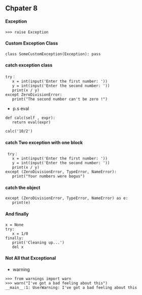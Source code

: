 ## Chpater 8

 #### Exception
 ```
 >>> raise Exception
 ```

 #### Custom Exception Class
 ```
 class SomeCustomException(Exception): pass
 ```

 #### catch exception class
 ```
 try：
    x = int(input('Enter the first number: '))
    y = int(input('Enter the second number: '))
    print(x / y)
except ZeroDivisionError:
    print("The second number can't be zero !")
 ```

 + p.s eval
 ```
 def calc(self , expr):
    return eval(expr)

calc('10/2')
 ```

 #### catch Two exception with one block
 ```
  try：
    x = int(input('Enter the first number: '))
    y = int(input('Enter the second number: '))
    print(x / y)
except (ZeroDivisionError, TypeError, NameError):
    print("Your numbers were bogus")
 ```

 #### catch the object
 ```
 except (ZeroDivisionError, TypeError, NameError) as e:
    print(e)
 ```

 #### And finally
 ```
 x = None
 try:
    x = 1/0
finally:
    print('Cleaning up...')
    del x
 ```

 #### Not All that Exceptional
 + warning
 ```
 >>> from warnings import warn
>>> warn("I've got a bad feeling about this")
__main__:1: UserWarning: I've got a bad feeling about this
 ```
